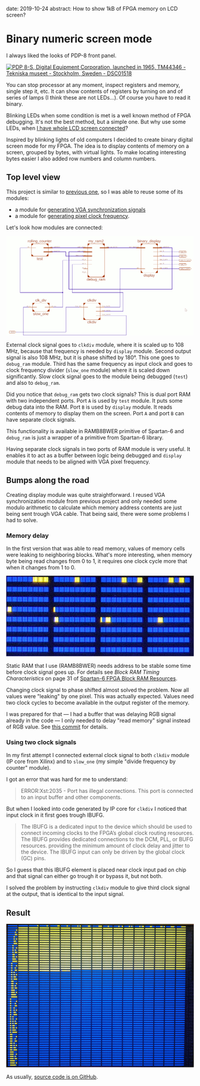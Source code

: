 date: 2019-10-24
abstract: How to show 1kB of FPGA memory on LCD screen?

# Binary numeric screen mode

I always liked the looks of PDP-8 front panel.

<a title="Daderot [CC0], via Wikimedia Commons" href="https://commons.wikimedia.org/wiki/File:PDP_8-S,_Digital_Equipment_Corporation,_launched_in_1965,_TM44346_-_Tekniska_museet_-_Stockholm,_Sweden_-_DSC01518.JPG"><img width="512" alt="PDP 8-S, Digital Equipment Corporation, launched in 1965, TM44346 - Tekniska museet - Stockholm, Sweden - DSC01518" src="https://upload.wikimedia.org/wikipedia/commons/thumb/0/05/PDP_8-S%2C_Digital_Equipment_Corporation%2C_launched_in_1965%2C_TM44346_-_Tekniska_museet_-_Stockholm%2C_Sweden_-_DSC01518.JPG/512px-PDP_8-S%2C_Digital_Equipment_Corporation%2C_launched_in_1965%2C_TM44346_-_Tekniska_museet_-_Stockholm%2C_Sweden_-_DSC01518.JPG"></a>

You can stop processor at any moment, inspect registers and memory, single step it, etc.
It can show contents of registers by turning on and of series
of lamps (I think these are not LEDs...). Of course you have to read it binary.

Blinking LEDs when some condition is met is a well known method of FPGA debugging.
It's not the best method, but a simple one. But why use some LEDs, when
[I have whole LCD screen connected](012-VESA-output-by-FPGA)?

Inspired by blinking lights of old computers I decided to create binary digital
screen mode for my FPGA. The idea is to display contents of memory on a screen,
grouped by bytes, with virtual lights. To make locating interesting bytes
easier I also added row numbers and column numbers.

## Top level view

This project is similar to [previous one](012-VESA-output-by-FPGA),
so I was able to reuse some of its modules:

* a module for [generating VGA synchronization signals](012-VESA-output-by-FPGA#synchronization)
* a module for [generating pixel clock frequency](012-VESA-output-by-FPGA#clock-signals).

Let's look how modules are connected:

![Top level schematic](013-schematic.png)

External clock signal goes to `clkdiv` module, where it is scaled up to 108 MHz,
because that frequency is needed by `display` module. Second output signal is also 108 MHz,
but it is phase shifted by 180&deg;. This one goes to `debug_ram` module.
Third has the same frequency as input clock and goes to clock frequency divider
(`slow_one` module) where it is scaled down significantly. Slow clock signal
goes to the module being debugged (`test`) and also to `debug_ram`.

Did you notice that `debug_ram` gets two clock signals? This is dual port RAM
with two independent ports. Port `A` is used by `test` module. It puts some debug
data into the RAM. Port `B` is used by `display` module. It reads contents of
memory to display them on the screen. Port `A` and port `B` can have separate
clock signals.

This functionality is available in RAMB8BWER primitive of Spartan-6
and `debug_ram` is just a wrapper of a primitive from Spartan-6 library.

Having separate clock signals in two ports of RAM module is very useful.
It enables it to act as a buffer between logic being debugged and `display`
module that needs to be aligned with VGA pixel frequency.

## Bumps along the road

Creating display module was quite straightforward.
I reused VGA synchronization module from previous project
and only needed some modulo arithmetic to calculate which memory
address contents are just being sent trough VGA cable.
That being said, there were some problems I had to solve.

### Memory delay

In the first version that was able to read memory,
values of memory cells were leaking to neighboring blocks.
What's more interesting, when memory byte being read changes from 0 to 1,
it requires one clock cycle more that when it changes from 1 to 0.

![Leaking pixels](013-leaking_pixels.jpg)

Static RAM that I use (RAMB8BWER) needs address to be stable
some time before clock signal goes up.
For details see *Block RAM Timing Characteristics* on page 31 of
[Spartan-6 FPGA Block RAM Resources](https://www.xilinx.com/support/documentation/user_guides/ug383.pdf).

Changing clock signal to phase shifted almost solved the problem. Now all values
were "leaking" by one pixel. This was actually expected. Values need
two clock cycles to become available in the output register of the memory.

I was prepared for that &mdash; I had a buffer that was delaying RGB signal
already in the code &mdash; I only needed to delay "read memory" signal instead of RGB value.
See [this commit](https://github.com/tocisz/verilog-vesa-ca/commit/206532feb6f3a55661eab019a1fe43151f4e4218) for details.

### Using two clock signals

In my first attempt I connected external clock signal to both `clkdiv` module
(IP core from Xilinx) and to `slow_one` (my simple "divide frequency by counter" module).

I got an error that was hard for me to understand:

> ERROR:Xst:2035 - Port <clk50> has illegal connections. This port is connected to an input buffer and other components.

But when I looked into code generated by IP core for `clkdiv` I noticed that
input clock in it first goes trough IBUFG.

> The IBUFG is a dedicated input to the device which should be used to connect incoming clocks to the FPGA’s global clock routing resources. The IBUFG provides dedicated connections to the DCM, PLL, or BUFG resources. providing the minimum amount of clock delay and jitter to the device. The IBUFG input can only be driven by the global clock (GC) pins.

So I guess that this IBUFG element is placed near clock input pad on chip
and that signal can either go trough it or bypass it, but not both.

I solved the problem by instructing `clkdiv` module to give third clock signal
at the output, that is identical to the input signal.

## Result

![Widok na 1008 bajtów pamięci FPGA](013-screen.jpg)

As usually, [source code is on GitHub](https://github.com/tocisz/verilog-vesa-ca/tree/vesa-vled).
